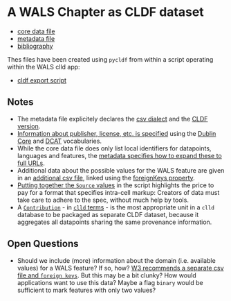 A WALS Chapter as CLDF dataset
==============================

- [core data file](wals-chapter-1.csv)
- [metadata file](wals-chapter-1.csv-metadata.json)
- [bibliography](wals-chapter-1.bib)

Thes files have been created using `pycldf` from within a script operating within the WALS clld app:

- [cldf export script](cldf.py)


Notes
-----

- The metadata file explicitely declares the [csv dialect](https://github.com/glottobank/cldf/blob/master/examples/wals/wals-chapter-1.csv-metadata.json#L18-L22) and the [CLDF version](https://github.com/glottobank/cldf/blob/master/examples/wals/wals-chapter-1.csv-metadata.json#L10).
- [Information about publisher, license, etc. is specified](https://github.com/glottobank/cldf/blob/master/examples/wals/wals-chapter-1.csv-metadata.json#L8-L17) using the [Dublin Core](http://dublincore.org/documents/2012/06/14/dcmi-terms/?v=terms) and [DCAT](https://www.w3.org/TR/vocab-dcat/) vocabularies.
- While the core data file does only list local identifiers for datapoints, languages and features, the [metadata specifies how to expand these to full URLs](https://github.com/glottobank/cldf/blob/master/examples/wals/wals-chapter-1.csv-metadata.json#L38).
- Additional data about the possible values for the WALS feature are given in an [additional csv file](wals-chapter-1-domain.csv), linked using the [foreignKeys property](https://github.com/glottobank/cldf/blob/master/examples/wals/wals-chapter-1.csv-metadata.json#L67-L100).
- [Putting together the `Source` values](https://github.com/glottobank/cldf/blob/master/examples/wals/cldf.py#L20-L23) in the script highlights the price to pay for a format that specifies intra-cell markup: Creators of data must take care to adhere to the spec, without much help by tools.
- A [`Contribution`](https://github.com/glottobank/cldf/blob/master/examples/wals/cldf.py#L89) - in [`clld` terms](https://github.com/clld/clld/blob/master/clld/db/models/contribution.py#L28) - is the most appropriate unit in a `clld` database to be packaged as separate CLDF dataset, because it aggregates all datapoints sharing the same provenance information.


Open Questions
--------------

- Should we include (more) information about the domain (i.e. available values) for a WALS feature? If so, how? [W3 recommends a separate csv file and `foreign keys`](https://github.com/w3c/csvw/issues/212#issuecomment-74439980). But this may be a bit clunky? How would applications want to use this data? Maybe a flag `binary` would be sufficient to mark features with only two values?
